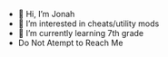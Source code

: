 - 👋 Hi, I’m Jonah
- 👀 I’m interested in cheats/utility mods
- 🌱 I’m currently learning 7th grade
- Do Not Atempt to Reach Me
<!---
TheDarknessSurroundsYou/TheDarknessSurroundsYou is a ✨ special ✨ repository because its `README.md` (this file) appears on your GitHub profile.
You can click the Preview link to take a look at your changes.
--->
